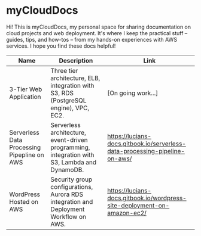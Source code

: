 # myCloudDocs
Hi! This is myCloudDocs, my personal space for sharing documentation on cloud projects and web deployment. It's where I keep the practical stuff – guides, tips, and how-tos – from my hands-on experiences with AWS services. I hope you find these docs helpful!

 Name | Description | Link |  
|------|-------------|------|
| 3-Tier Web Application | Three tier architecture, ELB, integration with S3, RDS (PostgreSQL engine), VPC, EC2. | [On going work...] | 
| Serverless Data Processing Pipepline on AWS | Serverless architecture, event-driven programming, integration with S3, Lambda and DynamoDB. | https://lucians-docs.gitbook.io/serverless-data-processing-pipeline-on-aws/ | 
| WordPress Hosted on AWS | Security group configurations, Aurora RDS integration and Deployment Workflow on AWS. | https://lucians-docs.gitbook.io/wordpress-site-deployment-on-amazon-ec2/ |

